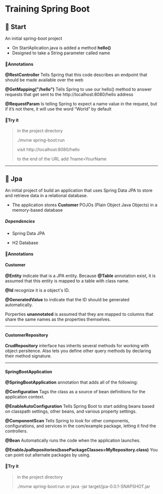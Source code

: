 # Training Spring Boot

## 🚀 Start
An initial spring-boot project

- On StartAplication.java is added a method **hello()**
- Designed to take a String parameter called name

#### 📝Annotations

**@RestController** Tells Spring that this code describes an endpoint that should be made available over the web

**@GetMapping("/hello")** Tells Spring to use our hello() method to answer requests that get sent to the http://localhost:8080/hello address

**@RequestParam** Is telling Spring to expect a name value in the request, but if it’s not there, it will use the word “World” by default

#### 🤸Try it

> in the project directory
>
> ./mvnw spring-boot:run
>
> visit http://localhost:8080/hello
>
> to the end of the URL add ?name=YourName
>

-----------------------------------------------

## 🚀 Jpa

An initial project of build an application that uses Spring Data JPA to store and retrieve data in a relational database.

- The application stores **Customer** POJOs (Plain Object Java Objects) in a memory-based database

##### Dependencies

- Spring Data JPA

- H2 Database

#### 📝Annotations

#### Customer

**@Entity** indicate that is a JPA entity. Because **@Table** annotation exist, it is assumed that this entity is mapped to a table with class name.

**@Id** recognize it is a object's ID.

**@GeneratedValue** to indicate that the ID should be generated automatically.

Porperties **unannotated** is assumed that they are mapped to columns that share the same names as the properties themselves.

--------------------------------------------------------------
#### CustomerRepository

**CrudRepository** interface has inherits several methods for working with object persitence. Also lets you define other query methods by declaring their method signature. 

---------------------------------------------------------------

#### SpringBootApplication

**@SpringBootApplication** annotation that adds all of the following:

**@Configuration** Tags the class as a source of bean definitions for the application context.

**@EnableAutoConfiguration** Tells Spring Boot to start adding beans based on classpath settings, other beans, and various property settings.

**@ComponentScan**  Tells Spring to look for other components, configurations, and services in the com/example package, letting it find the controllers.

**@Bean** Automatically runs the code when the application launches.

**@EnableJpaRepositories(basePackageClasses=MyRepository.class)** You can point out alternate packages by using.

#### 🤸Try it

> in the project directory
>
> ./mvnw spring-boot:run or java -jar target/jpa-0.0.1-SNAPSHOT.jar 




